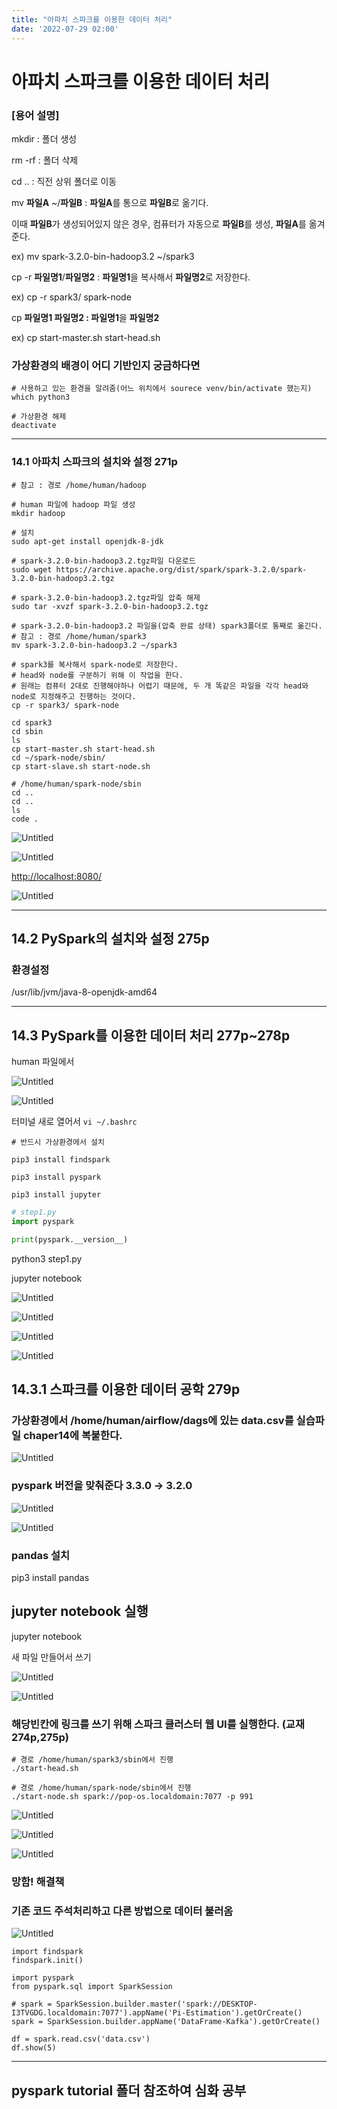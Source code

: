 ```yaml
---
title: "아파치 스파크를 이용한 데이터 처리"
date: '2022-07-29 02:00'
---
```

# 아파치 스파크를 이용한 데이터 처리

### [용어 설명]

mkdir : 폴더 생성

rm -rf : 폴더 삭제

cd ..    : 직전 상위 폴더로 이동

mv **파일A** ~/**파일B** : **파일A**를 통으로 **파일B**로 옮기다. 

이때 **파일B**가 생성되어있지 않은 경우, 컴퓨터가 자동으로 **파일B**를 생성, **파일A**를 옮겨준다. 

ex) mv spark-3.2.0-bin-hadoop3.2 ~/spark3

cp -r **파일명1**/**파일명2** : **파일명1**을 복사해서 **파일명2**로 저장한다.

ex) cp -r spark3/ spark-node

cp **파일명1 파일명2 : 파일명1**을 **파일명2**

ex) cp start-master.sh start-head.sh

### 가상환경의 배경이 어디 기반인지 궁금하다면

```
# 사용하고 있는 환경을 알려줌(어느 위치에서 sourece venv/bin/activate 했는지)
which python3

# 가상환경 해제
deactivate
```

---

### 14.1 아파치 스파크의 설치와 설정 271p

```
# 참고 : 경로 /home/human/hadoop

# human 파일에 hadoop 파일 생성
mkdir hadoop

# 설치
sudo apt-get install openjdk-8-jdk

# spark-3.2.0-bin-hadoop3.2.tgz파일 다운로드
sudo wget https://archive.apache.org/dist/spark/spark-3.2.0/spark-3.2.0-bin-hadoop3.2.tgz

# spark-3.2.0-bin-hadoop3.2.tgz파일 압축 해제
sudo tar -xvzf spark-3.2.0-bin-hadoop3.2.tgz

# spark-3.2.0-bin-hadoop3.2 파일을(압축 완료 상태) spark3폴더로 통째로 옮긴다.
# 참고 : 경로 /home/human/spark3
mv spark-3.2.0-bin-hadoop3.2 ~/spark3

# spark3를 복사해서 spark-node로 저장한다.
# head와 node를 구분하기 위해 이 작업을 한다.
# 원래는 컴퓨터 2대로 진행해야하나 어렵기 때문에, 두 개 똑같은 파일을 각각 head와 node로 지정해주고 진행하는 것이다.
cp -r spark3/ spark-node

cd spark3
cd sbin
ls
cp start-master.sh start-head.sh
cd ~/spark-node/sbin/
cp start-slave.sh start-node.sh

# /home/human/spark-node/sbin
cd ..
cd ..
ls
code .
```

![Untitled](images/Data_processing_using_Apache_Spark/Untitled.png)

![Untitled](images/Data_processing_using_Apache_Spark/Untitled%201.png)

[http://localhost:8080/](http://localhost:8080/)

![Untitled](images/Data_processing_using_Apache_Spark/Untitled%202.png)

---

## 14.2 PySpark의 설치와 설정 275p

### 환경설정

/usr/lib/jvm/java-8-openjdk-amd64

---

## 14.3 PySpark를 이용한 데이터 처리 277p~278p

human 파일에서

![Untitled](images/Data_processing_using_Apache_Spark/Untitled%203.png)

![Untitled](images/Data_processing_using_Apache_Spark/Untitled%204.png)

터미널 새로 열어서 `vi ~/.bashrc`

```
# 반드시 가상환경에서 설치

pip3 install findspark

pip3 install pyspark

pip3 install jupyter
```

```python
# step1.py
import pyspark

print(pyspark.__version__)
```

python3 step1.py

jupyter notebook

![Untitled](images/Data_processing_using_Apache_Spark/Untitled%205.png)

![Untitled](images/Data_processing_using_Apache_Spark/Untitled%206.png)

![Untitled](images/Data_processing_using_Apache_Spark/Untitled%207.png)

![Untitled](images/Data_processing_using_Apache_Spark/Untitled%208.png)

## 14.3.1 스파크를 이용한 데이터 공학 279p

### 가상환경에서 /home/human/airflow/dags에 있는 data.csv를 실습파일 chaper14에 복붙한다.

![Untitled](images/Data_processing_using_Apache_Spark/Untitled%209.png)

### pyspark 버전을 맞춰준다 3.3.0 → 3.2.0

![Untitled](images/Data_processing_using_Apache_Spark/Untitled%2010.png)

![Untitled](images/Data_processing_using_Apache_Spark/Untitled%2011.png)

### pandas 설치

pip3 install pandas

## jupyter notebook 실행

jupyter notebook

새 파일 만들어서 쓰기

![Untitled](images/Data_processing_using_Apache_Spark/Untitled%2012.png)

![Untitled](images/Data_processing_using_Apache_Spark/Untitled%2013.png)

### 해당빈칸에 링크를 쓰기 위해 스파크 클러스터 웹 UI를 실행한다. (교재274p,275p)

```
# 경로 /home/human/spark3/sbin에서 진행
./start-head.sh

# 경로 /home/human/spark-node/sbin에서 진행
./start-node.sh spark://pop-os.localdomain:7077 -p 991
```

![Untitled](images/Data_processing_using_Apache_Spark/Untitled%2014.png)

![Untitled](images/Data_processing_using_Apache_Spark/Untitled%2015.png)

![Untitled](images/Data_processing_using_Apache_Spark/Untitled%2016.png)

### 망함! 해결책

### 기존 코드 주석처리하고 다른 방법으로 데이터 불러옴

![Untitled](images/Data_processing_using_Apache_Spark/Untitled%2017.png)

```
import findspark
findspark.init()

import pyspark
from pyspark.sql import SparkSession

# spark = SparkSession.builder.master('spark://DESKTOP-I3TVGDG.localdomain:7077').appName('Pi-Estimation').getOrCreate()
spark = SparkSession.builder.appName('DataFrame-Kafka').getOrCreate()

df = spark.read.csv('data.csv')
df.show(5)
```

---

## pyspark tutorial 폴더 참조하여 심화 공부